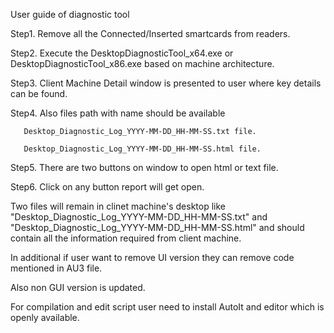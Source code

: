 User guide of diagnostic tool

Step1. Remove all the Connected/Inserted smartcards from readers.

Step2. Execute the DesktopDiagnosticTool_x64.exe or DesktopDiagnosticTool_x86.exe based on machine architecture.

Step3. Client Machine Detail window is presented to user where key details can be found.

Step4. Also files path with name should be available

       Desktop_Diagnostic_Log_YYYY-MM-DD_HH-MM-SS.txt file.
       
       Desktop_Diagnostic_Log_YYYY-MM-DD_HH-MM-SS.html file.
       
Step5. There are two buttons on window to open html or text file.

Step6. Click on any button report will get open.

Two files will remain in clinet machine's desktop like "Desktop_Diagnostic_Log_YYYY-MM-DD_HH-MM-SS.txt" and "Desktop_Diagnostic_Log_YYYY-MM-DD_HH-MM-SS.html" and should contain all the information required from client machine.

In additional if user want to remove UI version they can remove code mentioned in AU3 file.

Also non GUI version is updated.

For compilation and edit script user need to install AutoIt and editor which is openly available.
